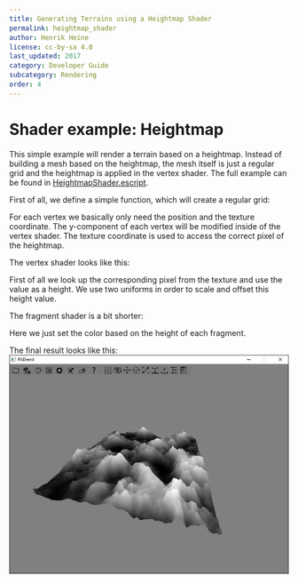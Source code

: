 ```yaml
---
title: Generating Terrains using a Heightmap Shader
permalink: heightmap_shader
author: Henrik Heine
license: cc-by-sa 4.0
last_updated: 2017
category: Developer Guide
subcategory: Rendering
order: 4
---
```

<!------------------------------------------------------------------------------------------------
This work is licensed under the Creative Commons Attribution-ShareAlike 4.0 International License.
 To view a copy of this license, visit http://creativecommons.org/licenses/by-sa/4.0/.
 Author: Henrik Heine (hheine@mail.uni-paderborn.de)
 PADrend Version 1.0.0
------------------------------------------------------------------------------------------------->


# Shader example: Heightmap
This simple example will render a terrain based on a heightmap. Instead of building a mesh based on the heightmap, the mesh itself is just a regular grid and the heightmap is applied in the vertex shader.
The full example can be found in [HeightmapShader.escript](./HeightmapShader.escript).

First of all, we define a simple function, which will create a regular grid:

<!---INCLUDE src=HeightmapShader.escript, start=18, end=34--->

For each vertex we basically only need the position and the texture coordinate. The y-component of each vertex will be modified inside of the vertex shader. The texture coordinate is used to access the correct pixel of the heightmap.

The vertex shader looks like this:

<!---INCLUDE src=HeightmapShader.escript, start=47, end=61--->

First of all we look up the corresponding pixel from the texture and use the value as a height. We use two uniforms in order to scale and offset this height value.

The fragment shader is a bit shorter:

<!---INCLUDE src=HeightmapShader.escript, start=64, end=69--->

Here we just set the color based on the height of each fragment.

The final result looks like this:
![Heightmap](Heightmap.jpg)





